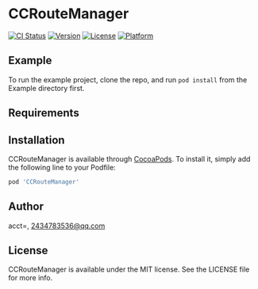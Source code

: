 # CCRouteManager

[![CI Status](https://img.shields.io/travis/acct<blob>=<NULL>/CCRouteManager.svg?style=flat)](https://travis-ci.org/acct<blob>=<NULL>/CCRouteManager)
[![Version](https://img.shields.io/cocoapods/v/CCRouteManager.svg?style=flat)](https://cocoapods.org/pods/CCRouteManager)
[![License](https://img.shields.io/cocoapods/l/CCRouteManager.svg?style=flat)](https://cocoapods.org/pods/CCRouteManager)
[![Platform](https://img.shields.io/cocoapods/p/CCRouteManager.svg?style=flat)](https://cocoapods.org/pods/CCRouteManager)

## Example

To run the example project, clone the repo, and run `pod install` from the Example directory first.

## Requirements

## Installation

CCRouteManager is available through [CocoaPods](https://cocoapods.org). To install
it, simply add the following line to your Podfile:

```ruby
pod 'CCRouteManager'
```

## Author

acct<blob>=<NULL>, 2434783536@qq.com

## License

CCRouteManager is available under the MIT license. See the LICENSE file for more info.
